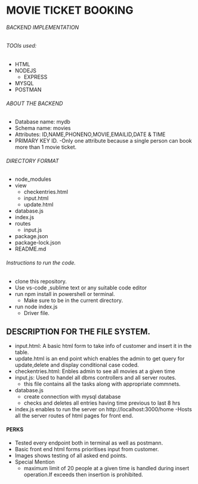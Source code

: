 # MOVIE TICKET BOOKING

###### BACKEND IMPLEMENTATION

###### TOOls used:
- HTML
- NODEJS
    - EXPRESS
- MYSQL
- POSTMAN

###### ABOUT THE BACKEND
- Database name: mydb
- Schema name: movies
- Attributes: ID,NAME,PHONENO,MOVIE,EMAILID,DATE & TIME
- PRIMARY KEY ID.
    -Only one attribute because a single person can book more than 1 movie ticket.

###### DIRECTORY FORMAT
- node_modules
- view
    - checkentries.html
    - input.html
    - update.html
- database.js
- index.js
- routes
    - input.js
- package.json
- package-lock.json
- README.md

###### Instructions to run the code.
* clone this repository.
* Use vs-code ,sublime text or any suitable code editor
* run npm install in powershell or terminal.
    - Make sure to be in the current directory.
* run node index.js
    - Driver file.

## DESCRIPTION FOR THE FILE SYSTEM.
* input.html: A basic html form to take info of customer and insert it in the table.
* update.html is an end point which enables the admin to get query for update,delete and display conditional case coded.
* checkentries.html: Enbles admin to see all movies at a given time
* input.js: Used to handel all dbms controllers and all server routes.
    - this file contains all the tasks along with appropriate commnets.
* database.js 
    - create connection with mysql database
    - checks and deletes all entries having time previous to last 8 hrs
* index.js enables to run the server on http://localhost:3000/home
    -Hosts all the server routes of html pages for front end.

#### PERKS
- Tested every endpoint both in terminal as well as postmann.
- Basic front end html forms prioritises  input from customer.
- Images shows testing of all asked end points.
- Special Mention
    * maximum limit of 20 people at a given time is handled during insert operation.If exceeds then insertion is prohibited.
